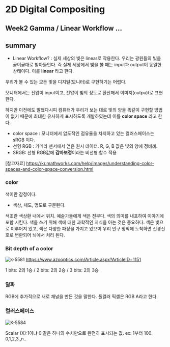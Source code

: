 
2D Digital Compositing
=============
Week2 Gamma / Linear Workflow ...
-------------
## summary
* Linear Workflow? : 실제 세상의 빛은 linear로 작용한다. 우리는 광원들의 빛을 곧이곧대로 받아들인다. 즉 실제 세상에서 빛을 볼 때는 input과  output이 동일한 상태이다. 이를 **linear** 라고 한다.

우리가 볼 수 있는 모든 빛을 디지털(모니터)로 구현하기는 어렵다. 

모니터에서는 전압이 input이고, 전압이 빛의 정도로 환산해서 이미지(outpu)t로 표현한다.

하지만 이전에도 말했다시피 컴퓨터가 우리가 보는 대로 빛의 양을 똑같이 구현할 방법이 없기 때문에 최대한 유사하게 표시하도록 개발하였는데 이를 **color space** 라고 한다. 

* color space : 모니터에서 압도적인 점유율을 차지하고 있는 컬러스페이스는 sRGB 이다. 
 * 선형 RGB : 카메라 센서에서 얻은 원시 데이터. R, G, B 값은 빛의 양에 정비례. 
 * SRGB: 선형 RGB값에 **감마보정**이라는 비선형 함수 적용
 
[참고자료] https://kr.mathworks.com/help/images/understanding-color-spaces-and-color-space-conversion.html
 
 
### color
색이란 감정이다. 
* 색상, 채도, 명도로 구분된다.

색조란 색상환 내에서 위치.
예술가들에게 색은 전부다. 색의 의미를 내포하여 이야기에 포함 시킨다.
색을 쓰기 위해 색에 대한 과학적인 지식을 아는 것은 중요하다. 색은 빛으로 이루어져 있고, 색은 다양한 파장을 가지고 있으며 우리 안구 망막에 도착하면 신경신호로 변환되어 뇌에서 처리 된다. 

### Bit depth of a color
![k-5581](https://d36nqgmw98q4v5.cloudfront.net/image-handler/ts/20161226021437/ri/750/src/images/Article_Images/ImageForArticle_1151(1).jpg)
  https://www.azooptics.com/Article.aspx?ArticleID=1151
 
1 bits: 2의 1승 / 2 bits: 2의 2승  / 3 bits: 2의 3승
### 알파
RGB에 추가적으로 새로 채널을 만든 것을 말한다. 풀컬러 픽셀은 RGB A라고 한다.
### 컬러스페이스
![K-5584](https://s3.us-west-2.amazonaws.com/secure.notion-static.com/a46df6db-814e-4412-b24e-4cbe376bdddf/K-5584.png?X-Amz-Algorithm=AWS4-HMAC-SHA256&X-Amz-Credential=AKIAT73L2G45O3KS52Y5%2F20210918%2Fus-west-2%2Fs3%2Faws4_request&X-Amz-Date=20210918T110000Z&X-Amz-Expires=86400&X-Amz-Signature=327c14ee972b2bf792cfe0adcbae10ed5d02bcd21e00c2f33b530e8506a3ece0&X-Amz-SignedHeaders=host&response-content-disposition=filename%20%3D%22K-5584.png%22)

Scalar (X):1이냐 0 같은 하나의 수치만으로 완전히 표시되는 값. ex: 1부터 100. 0,1,2,3,,n..

